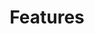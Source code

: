 ---
title: Features
slug: features
sections:
  - type: hero_section
    title: Features
    subtitle: >-
      Lorem ipsum dolor sit amet, consectetur adipiscing elit. Nullam a metus quis lorem malesuada luctus.
    actions:
      - label: Get Started
        url: /about
        type: primary
  - type: features_section
    features:
      - title: Feature 1
        content: >-
          Lorem ipsum dolor sit amet, consectetur adipiscing elit. Donec nisl ligula, cursus id molestie vel, maximus aliquet risus. Vivamus in nibh fringilla, fringilla.
        align: left
        image: images/feature.png
        image_position: right
        actions:
          - label: Learn More
            url: /about
            type: primary
      - title: Feature 2
        content: >-
          Lorem ipsum dolor sit amet, consectetur adipiscing elit. Donec nisl ligula, cursus id molestie vel, maximus aliquet risus. Vivamus in nibh fringilla, fringilla.
        align: left
        image: images/feature.png
        image_position: left
        actions:
          - label: Learn More
            url: /about
            type: primary
layout: advanced
---